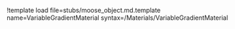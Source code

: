 !template load file=stubs/moose_object.md.template name=VariableGradientMaterial syntax=/Materials/VariableGradientMaterial